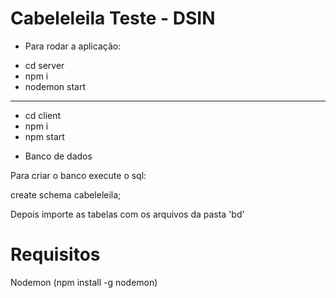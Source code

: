 # Cabeleleila Teste - DSIN 

- Para rodar a aplicação:

* cd server
* npm i
* nodemon start

---

* cd client
* npm i
* npm start

- Banco de dados

Para criar o banco execute o sql:

create schema cabeleleila;

Depois importe as tabelas com os arquivos da pasta 'bd'

# Requisitos

Nodemon (npm install -g nodemon)
